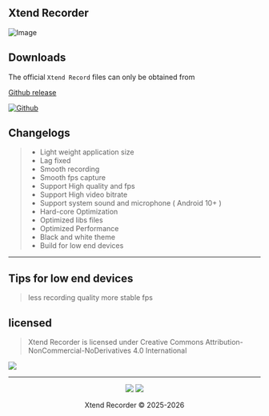 ## Xtend Recorder

![Image](https://github.com/user-attachments/assets/be52af15-bd97-46c0-b766-3746536e47d2)


## Downloads

The official `Xtend Record` files can only be obtained from 

[Github release](https://github.com/Jonjeexe/Xtend-Recorder/releases)

[![Github](https://img.shields.io/badge/Github-Releases-48C21A.svg?style=flat&logo=github)](https://github.com/Kyliekyler/MAGNETAR/releases)


## Changelogs

> - Light weight application size
> - Lag fixed 
> - Smooth recording
> - Smooth fps capture
> - Support High quality and fps 
> - Support High video bitrate
> - Support system sound and microphone ( Android 10+ )
> - Hard-core Optimization
> - Optimized libs files
> - Optimized Performance 
> - Black and white theme
> - Build for low end devices 

---

## Tips for low end devices

> less recording quality more stable fps 

## licensed

> Xtend Recorder is licensed under Creative Commons Attribution-NonCommercial-NoDerivatives 4.0 International

<a href="https://creativecommons.org/licenses/by-nc-nd/4.0/"><img src="https://img.shields.io/badge/License-CC_BY--NC--ND_4.0-lightgrey.svg?style=flat&logo=creativecommons"/></a>


---

<p align="center">
  <a href="https://t.me/Androidstore01"><img src="https://img.shields.io/badge/Telegram-Channel-blue?logo=telegram&style=social"></a>
  <a href="#"><img src="https://img.shields.io/badge/XDA-Thread-purple?logo=xdadevelopers&style=social"></a>
  <br/>
<p align="center">
  Xtend Recorder © 2025-2026
</p>
